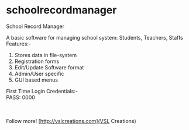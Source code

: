 # schoolrecordmanager
School Record Manager

A basic software for managing school system: Students, Teachers, Staffs<br>
Features:-<br>
1. Stores data in file-system<br>
2. Registration forms<br>
3. Edit/Update Software format<br>
4. Admin/User specific<br>
5. GUI based menus<br>

First Time Login Credentials:-<br>
PASS: 0000<br><br><br>

Follow more!
[http://vslcreations.com](VSL Creations)

